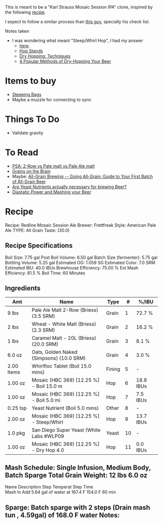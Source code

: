This is meant to be a "Karl Strauss Mosaic Session IPA" clone, inspired by the following [recipe](http://www.homebrewtalk.com/showthread.php?t=550110).

I expect to follow a similar process than [this guy](https://github.com/matslina/beer), specially his check list.


Notes taken
* I was wondering what meant "Steep/Whirl Hop", I had my answer 
     * [here](https://www.beeradvocate.com/community/threads/steeping-hops.212379/#post-2791009). 
     * [Hop Stands](https://byo.com/mead/item/2808-hop-stands)
     * [Dry Hopping: Techniques](https://byo.com/mead/item/569-dry-hopping-techniques)
     * [4 Popular Methods of Dry-Hopping Your Beer](https://learn.kegerator.com/dry-hopping/)
     
Items to buy
===========

* [Steeping Bags](https://www.morebeer.com/category/hop-grain-steeping-bags-brewing.html)
* Maybe a muzzle for connecting to sync
     
Things To Do
============

* Validate gravity

To Read
=======

* [PSA: 2-Row vs Pale malt vs Pale Ale malt](https://www.reddit.com/r/Homebrewing/comments/3d8yvz/psa_2_row_vs_pale_malt_vs_pale_ale_malt/) 
* [Grains on the Brain](http://byo.com/mead/item/710-grain-on-the-brain)
* Maybe: [All-Grain Brewing -- Going All-Grain: Guide to Your First Batch of All-Grain Beer](https://byo.com/newbrew/all-grain)
* [Are Yeast Nutrients actually necessary for brewing Beer?](https://homebrew.stackexchange.com/questions/12622/are-yeast-nutrients-actually-necessary-for-brewing-beer)
* [Diastatic Power and Mashing your Beer](http://beersmith.com/blog/2010/01/04/diastatic-power-and-mashing-your-beer/)

Recipe
======


Recipe: Redline Mosaic Session Ale
Brewer: Frettfreak
Style: American Pale Ale
TYPE: All Grain
Taste: (30.0) 

Recipe Specifications
---------------------

Boil Size: 7.75 gal
Post Boil Volume: 6.50 gal
Batch Size (fermenter): 5.75 gal   
Bottling Volume: 5.25 gal
Estimated OG: 1.059 SG
Estimated Color: 7.0 SRM
Estimated IBU: 40.0 IBUs
Brewhouse Efficiency: 75.00 %
Est Mash Efficiency: 81.5 %
Boil Time: 60 Minutes


Ingredients
------------

|Amt                   |Name                                     |Type          |#        |%/IBU           |
|----------------------|-----------------------------------------|--------------|---------|----------------|
|9 lbs                 |Pale Ale Malt 2-Row (Briess) (3.5 SRM)   |Grain         |1        |72.7 %          |
|2 lbs                 |Wheat - White Malt (Briess) (2.3 SRM)    |Grain         |2        |16.2 %          |
|1 lbs                 |Caramel Malt - 20L (Briess) (20.0 SRM)   |Grain         |3        |8.1 %           |
|6.0 oz                |Oats, Golden Naked (Simpsons) (10.0 SRM) |Grain         |4        |3.0 %           |
|2.00 Items            |Whirlfloc Tablet (Boil 15.0 mins)        |Fining        |5        |-               |
|1.00 oz               |Mosaic (HBC 369) [12.25 %] - Boil 15.0 m |Hop           |6        |18.8 IBUs       |
|1.00 oz               |Mosaic (HBC 369) [12.25 %] - Boil 5.0 mi |Hop           |7        |7.5 IBUs        |
|0.25 tsp              |Yeast Nutrient (Boil 5.0 mins)           |Other         |8        |-               |
|2.00 oz               |Mosaic (HBC 369) [12.25 %] - Steep/Whirl |Hop           |9        |13.7 IBUs       |
|1.0 pkg               |San Diego Super Yeast (White Labs #WLP09 |Yeast         |10       |-               |
|1.00 oz               |Mosaic (HBC 369) [12.25 %] - Dry Hop 4.0 |Hop           |11       |0.0 IBUs        |


Mash Schedule: Single Infusion, Medium Body, Batch Sparge
Total Grain Weight: 12 lbs 6.0 oz
----------------------------
Name              Description                             Step Temperat Step Time     
Mash In           Add 5.64 gal of water at 167.4 F        154.0 F       60 min        

Sparge: Batch sparge with 2 steps (Drain mash tun , 4.59gal) of 168.0 F water
Notes:
------
